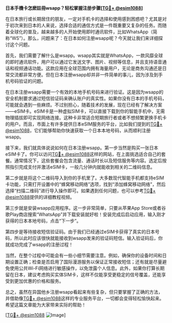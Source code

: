 **日本手機卡怎麽註冊wsapp？轻松掌握注册步骤[[TG💪+ @esim1088](https://t.me/s/esim1088)]**

在日本旅行或长期居住的朋友，一定对手机卡的选择和使用感到困惑吧？尤其是对于初次来到日本的人来说，选择合适的通信方式是一件既重要又复杂的任务。而随着全球化的普及，越来越多的人开始使用即时通讯软件，比如WhatsApp（简称“WS”）。那么，问题来了：在日本如何注册wsapp呢？今天就让我们来详细探讨这个问题。

首先，我们需要了解什么是wsapp。wsapp其实就是WhatsApp，一款风靡全球的即时通讯软件，用户可以通过它发送文字、图片、视频等信息，并且支持语音通话和视频通话功能。这款应用在全球范围内拥有海量用户，无论是商务沟通还是日常交流都非常方便。但在日本注册wsapp却并非一件简单的事儿，因为涉及到手机号码验证的问题。

在日本注册wsapp需要一个有效的本地手机号码来进行验证。这是因为wsapp的安全机制要求通过短信验证码来确认账户的真实性。如果你没有日本的手机号码，可能就会遇到一些麻烦。不过别担心，随着技术的发展，现在已经有了解决方案——eSIM卡。eSIM卡是一种虚拟SIM卡，可以直接下载到你的智能手机中，无需物理插拔即可实现网络连接。这种卡非常适合短期旅行者或者不想频繁更换手机卡的用户。而且，市面上有许多提供日本eSIM服务的平台，比如我们提到的[TG💪+ @esim1088](https://t.me/s/esim1088)，它们能够帮助你快速获取一个日本本地号码，从而顺利注册wsapp。

接下来，我们就具体说说如何在日本注册wsapp。第一步当然是购买一张日本eSIM卡了。你可以访问[TG💪+ @esim1088](https://t.me/s/esim1088)这样的网站，在上面挑选适合自己的套餐。通常情况下，这些套餐会包含流量、通话时长以及短信服务等内容。选定后按照指引完成支付并激活eSIM卡，一般几分钟内就能收到相关的二维码信息。

第二步就是将这个二维码导入到你的手机里了。大多数现代智能手机都支持eSIM卡功能，只需打开设置中的“蜂窝移动网络”选项，找到“添加蜂窝移动网络”，然后选择“扫描二维码”进行导入操作即可。如果遇到任何问题，也可以参考[TG💪+ @esim1088](https://t.me/s/esim1088)提供的详细教程视频。

第三步就是安装wsapp应用程序。这一步非常简单，只要从苹果App Store或者谷歌Play商店搜索“WhatsApp”并下载安装就好啦！安装完成后启动应用，输入刚才获得的日本本地号码，点击“下一步”。

第四步是等待接收短信验证码。由于我们已经通过eSIM卡获得了真实的日本号码，所以此时应该很快就能接收到wsapp发来的验证码短信。输入验证码后，你就成功完成了wsapp的注册过程！

当然，在整个过程中可能会有一些小细节需要注意。例如，确保你的设备时间和日期设置正确；检查是否启用了国际漫游服务以保证正常接收短信；还有就是尽量避免使用公共Wi-Fi网络进行敏感操作，以免泄露个人信息。此外，如果你打算长期留在日本，建议考虑购买实体SIM卡，这样不仅能享受更稳定的信号覆盖，还能享受到更加优惠的价格和服务。

总之，虽然在异国他乡注册wsapp看起来有些复杂，但只要掌握了正确的方法，并借助像[TG💪+ @esim1088](https://t.me/s/esim1088)这样的专业服务平台，一切都会变得轻松愉快起来。希望这篇文章能为大家带来实际的帮助！

[[TG💪+ @esim1088](https://t.me/s/esim1088) ![Image](https://i.postimg.cc/4NQfJmqS/Snipaste-2025-05-13-00-14-12.png)]